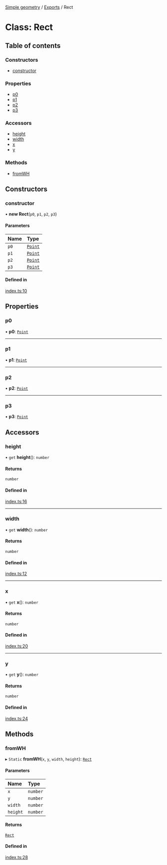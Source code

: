 [Simple geometry](../README.md) / [Exports](../modules.md) / Rect

# Class: Rect

## Table of contents

### Constructors

- [constructor](Rect.md#constructor)

### Properties

- [p0](Rect.md#p0)
- [p1](Rect.md#p1)
- [p2](Rect.md#p2)
- [p3](Rect.md#p3)

### Accessors

- [height](Rect.md#height)
- [width](Rect.md#width)
- [x](Rect.md#x)
- [y](Rect.md#y)

### Methods

- [fromWH](Rect.md#fromwh)

## Constructors

### constructor

• **new Rect**(`p0`, `p1`, `p2`, `p3`)

#### Parameters

| Name | Type |
| :------ | :------ |
| `p0` | [`Point`](Point.md) |
| `p1` | [`Point`](Point.md) |
| `p2` | [`Point`](Point.md) |
| `p3` | [`Point`](Point.md) |

#### Defined in

[index.ts:10](https://github.com/RodionNikolaev/simple-geometry/blob/a2a583f/src/index.ts#L10)

## Properties

### p0

• **p0**: [`Point`](Point.md)

___

### p1

• **p1**: [`Point`](Point.md)

___

### p2

• **p2**: [`Point`](Point.md)

___

### p3

• **p3**: [`Point`](Point.md)

## Accessors

### height

• `get` **height**(): `number`

#### Returns

`number`

#### Defined in

[index.ts:16](https://github.com/RodionNikolaev/simple-geometry/blob/a2a583f/src/index.ts#L16)

___

### width

• `get` **width**(): `number`

#### Returns

`number`

#### Defined in

[index.ts:12](https://github.com/RodionNikolaev/simple-geometry/blob/a2a583f/src/index.ts#L12)

___

### x

• `get` **x**(): `number`

#### Returns

`number`

#### Defined in

[index.ts:20](https://github.com/RodionNikolaev/simple-geometry/blob/a2a583f/src/index.ts#L20)

___

### y

• `get` **y**(): `number`

#### Returns

`number`

#### Defined in

[index.ts:24](https://github.com/RodionNikolaev/simple-geometry/blob/a2a583f/src/index.ts#L24)

## Methods

### fromWH

▸ `Static` **fromWH**(`x`, `y`, `width`, `height`): [`Rect`](Rect.md)

#### Parameters

| Name | Type |
| :------ | :------ |
| `x` | `number` |
| `y` | `number` |
| `width` | `number` |
| `height` | `number` |

#### Returns

[`Rect`](Rect.md)

#### Defined in

[index.ts:28](https://github.com/RodionNikolaev/simple-geometry/blob/a2a583f/src/index.ts#L28)
